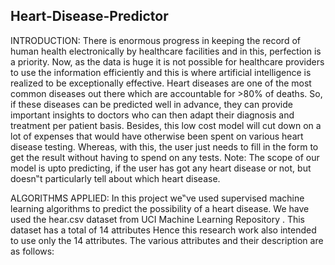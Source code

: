 ## Heart-Disease-Predictor
INTRODUCTION:
There is enormous progress in keeping the record of human health electronically by healthcare facilities and in this, perfection is a priority. Now, as the data is huge it is not possible for healthcare providers to use the information efficiently and this is where artificial intelligence is realized to be exceptionally effective.
Heart diseases are one of the most common diseases out there which are accountable for >80% of deaths. So, if these diseases can be predicted well in advance, they can provide important insights to doctors who can then adapt their diagnosis and treatment per patient basis.
Besides, this low cost model will cut down on a lot of expenses that would have otherwise been spent on various heart disease testing. Whereas, with this, the user just needs to fill in the form to get the result without having to spend on any tests.
Note: The scope of our model is upto predicting, if the user has got any heart disease or not, but doesn‟t particularly tell about which heart disease.

ALGORITHMS APPLIED: 
In this project we‟ve used supervised machine learning algorithms to predict the possibility of a heart disease. We have used the hear.csv dataset from UCI Machine Learning Repository . This dataset has a total of 14 attributes Hence this research work also intended to use only the 14 attributes. 
The various attributes and their description are as follows:
